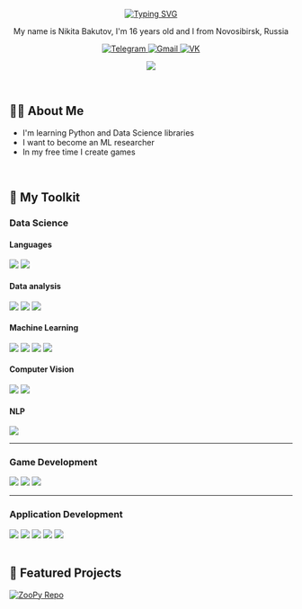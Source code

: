<p align="center">
  <a href="https://git.io/typing-svg"><img src="https://readme-typing-svg.herokuapp.com?font=PIXY&size=64&duration=3000&pause=1000&center=true&vCenter=true&random=true&width=435&height=80&lines=Hi+There+%F0%9F%91%BE" alt="Typing SVG" /></a>
</p>

<p align="center">My name is Nikita Bakutov, I'm 16 years old and I from Novosibirsk, Russia</p>
<p align="center">
  <a href="https://t.me/droyti">
    <img src="https://img.shields.io/badge/Telegram-2CA5E0?style=for-the-badge&logo=telegram&logoColor=white" alt="Telegram">
  </a>
  <a href="mailto:nikitabakutov2008@gmail.com">
    <img src="https://img.shields.io/badge/Gmail-D14836?style=for-the-badge&logo=gmail&logoColor=white" alt="Gmail">
  </a>
  <a href="https://vk.com/nikita_bakutov">
    <img src="https://img.shields.io/badge/VK-0077FF?style=for-the-badge&logo=vk&logoColor=white" alt="VK">
  </a>
</p>
<p align="center"><img src="https://github-readme-stats.vercel.app/api?username=droyti46&show_icons=true&theme=dark#gh-dark-mode-only"/></p>

<br>
<h2>👨‍💻 About Me</h2>

- I'm learning Python and Data Science libraries
- I want to become an ML researcher
- In my free time I create games

<br>
<h2>🚀 My Toolkit</h2>

<h3>Data Science</h3>
<div>
  <h4>Languages</h4>
  <img src="https://img.shields.io/badge/Python-3776AB?style=for-the-badge&logo=python&logoColor=white">
  <img src="https://img.shields.io/badge/SQL-003B57?style=for-the-badge&logo=postgresql&logoColor=white">
  
  <h4>Data analysis</h4>
  <img src="https://img.shields.io/badge/Pandas-150458?style=for-the-badge&logo=pandas&logoColor=white">
  <img src="https://img.shields.io/badge/Numpy-013243?style=for-the-badge&logo=numpy&logoColor=white">
  <img src="https://img.shields.io/badge/Seaborn-0C7EB0?style=for-the-badge&logo=seaborn&logoColor=white">

  <h4>Machine Learning</h4>
  <img src="https://img.shields.io/badge/TensorFlow-FF6F00?style=for-the-badge&logo=tensorflow&logoColor=white">
  <img src="https://img.shields.io/badge/Keras-D00000?style=for-the-badge&logo=keras&logoColor=white">  
  <img src="https://img.shields.io/badge/Scikit_Learn-F7931E?style=for-the-badge&logo=scikit-learn&logoColor=white">
  <img src="https://img.shields.io/badge/CatBoost-FF6F00?style=for-the-badge&logo=catboost&logoColor=white">

  <h4>Computer Vision</h4>
  <img src="https://img.shields.io/badge/OpenCV-27338e?style=for-the-badge&logo=opencv&logoColor=white">
  <img src="https://img.shields.io/badge/YOLO-00FFFF?style=for-the-badge&logo=yolo&logoColor=black">

  <h4>NLP</h4>
  <img src="https://img.shields.io/badge/SpaCy-09A3D5?style=for-the-badge&logo=spacy&logoColor=white">
</div>

---

### Game Development
<div>
  <img src="https://img.shields.io/badge/Godot-478CBF?style=for-the-badge&logo=godotengine&logoColor=white">
  <img src="https://img.shields.io/badge/GDScript-478CBF?style=for-the-badge&logo=godotengine&logoColor=white">
  <img src="https://img.shields.io/badge/Aseprite-7D929E?style=for-the-badge&logo=aseprite&logoColor=white">
</div>

---

### Application Development
<div>
  <img src="https://img.shields.io/badge/Rust-000000?style=for-the-badge&logo=rust&logoColor=white">
  <img src="https://img.shields.io/badge/C%2B%2B-00599C?style=for-the-badge&logo=c%2B%2B&logoColor=white">
  <img src="https://img.shields.io/badge/C-A8B9CC?style=for-the-badge&logo=c&logoColor=black">
  <img src="https://img.shields.io/badge/HTML-E34F26?style=for-the-badge&logo=html5&logoColor=white">
  <img src="https://img.shields.io/badge/CSS-1572B6?style=for-the-badge&logo=css3&logoColor=white">
</div>

<br>
<h2>🌟 Featured Projects</h2>

[![ZooPy Repo](https://github-readme-stats.vercel.app/api/pin/?username=droyti46&repo=zoopy&theme=dark)](https://github.com/droyti46/zoopy)
